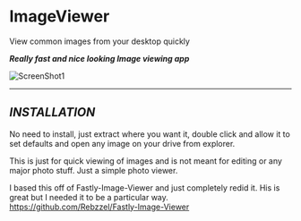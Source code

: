 # ImageViewer

View common images from your desktop quickly


***Really fast and nice looking Image viewing app***

![ScreenShot1](https://raw.githubusercontent.com/xCONFLiCTiONx/ImageViewer/master/ImageViewer.jpg)

_____________________________________________________________________________________

*INSTALLATION*
--------------
No need to install, just extract where you want it, double click and allow it to set defaults and open any image on your drive from explorer.

This is just for quick viewing of images and is not meant for editing or any major photo stuff. Just a simple photo viewer.

I based this off of Fastly-Image-Viewer and just completely redid it. His is great but I needed it to be a particular way.  
https://github.com/Rebzzel/Fastly-Image-Viewer